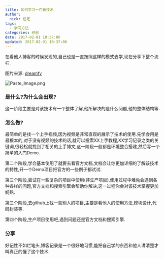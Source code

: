 ```yaml
---
title: 如何学习一门新技术
author: 
  nick: 屈定
tags:
  - 学习方法
categories: 经验
date: 2017-02-01 10:37:00
updated: 2017-02-01 10:37:00
---
```


在看他人博客的时候发现的,自己也是一直按照这样的模式去学,现在分享下整个流程.

图片来源: [dreamfy][1]

![Paste_Image.png](http://upload-images.jianshu.io/upload_images/2148449-71e36af82735d03d.png?imageMogr2/auto-orient/strip%7CimageView2/2/w/1240)


### 是什么?为什么会出现?
这一阶段主要是对该技术有一个整体了解,他所解决的是什么问题,他的整体结构等.

### 怎么做?
最简单的是找一个上手视频,因为视频是非常直观的展示了技术的使用.先学会用是最根本的,对于没有视频的技术的话,就可以搜索XX上手教程,XX学习记录之类的关键词,很轻松就找到了相关的上手博文,这一阶段一般都是环境整合搭建,然后写一个简单的入门Demo.

第二个阶段,学会基本使用了就要去看官方文档,文档会让你更加详细的了解该技术的特性,开一个Demo项目把官方的一些例子都试试.

第三个阶段,尝试在一些复杂的项目中使用(非生产项目),使用过程中难免会遇到各种各样的问题,官方文档和搜索引擎会帮助你解决,这一过程你会对该技术掌握更加娴熟.

第三个阶段,去github上找一些别人的项目,主要是看他人的使用方法,模块设计,代码封装等.

第四个阶段,生产项目使用吧,遇到问题还是官方文档和搜索引擎.

### 分享
好记性不如烂笔头,博客记录是一个很好地习惯,能把自己学的东西和他人讲清楚才叫真正的懂了这个技术.


  [1]: http://dreamfy.cn/2016/11/24/%E4%B8%80%E5%BC%A0%E5%9B%BE%E6%95%99%E4%BD%A0%E5%A6%82%E4%BD%95%E5%AD%A6%E4%B9%A0%E6%96%B0%E6%8A%80%E6%9C%AF/
